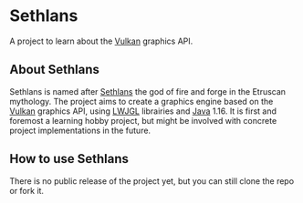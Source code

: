 # Sethlans
 
 A project to learn about the [Vulkan](https://www.vulkan.org/) graphics API.
 
## About Sethlans

Sethlans is named after [Sethlans](https://en.wikipedia.org/wiki/Sethlans_(mythology)) the god of fire and forge in the Etruscan mythology.
The project aims to create a graphics engine based on the [Vulkan](https://www.vulkan.org/) graphics API, using [LWJGL](https://www.lwjgl.org) librairies and [Java](https://en.wikipedia.org/wiki/Java_(programming_language)) 1.16.
It is first and foremost a learning hobby project, but might be involved with concrete project implementations in the future.

## How to use Sethlans

There is no public release of the project yet, but you can still clone the repo or fork it.
